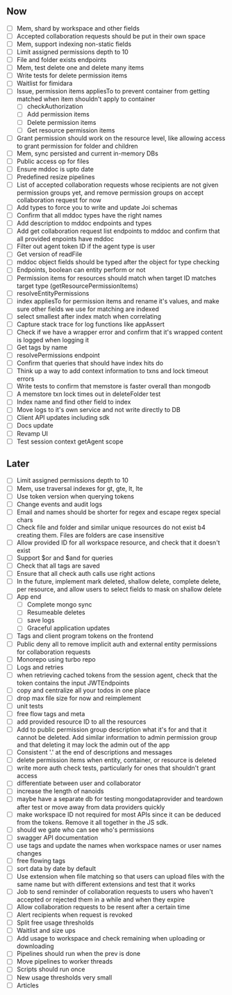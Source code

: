 ## Now

- [ ] Mem, shard by workspace and other fields
- [ ] Accepted collaboration requests should be put in their own space
- [ ] Mem, support indexing non-static fields
- [ ] Limit assigned permissions depth to 10
- [ ] File and folder exists endpoints
- [ ] Mem, test delete one and delete many items
- [ ] Write tests for delete permission items
- [ ] Waitlist for fimidara
- [ ] Issue, permission items appliesTo to prevent container from getting matched when item shouldn't apply to container
  - [ ] checkAuthorization
  - [ ] Add permission items
  - [ ] Delete permission items
  - [ ] Get resource permission items
- [ ] Grant permission should work on the resource level, like allowing access to grant permission for folder and children
- [ ] Mem, sync persisted and current in-memory DBs
- [ ] Public access op for files
- [ ] Ensure mddoc is upto date
- [ ] Predefined resize pipelines
- [ ] List of accepted collaboration requests whose recipients are not given permission groups yet, and remove permission groups on accept collaboration request for now
- [ ] Add types to force you to write and update Joi schemas
- [ ] Confirm that all mddoc types have the right names
- [ ] Add description to mddoc endpoints and types
- [ ] Add get collaboration request list endpoints to mddoc and confirm that all provided enpoints have mddoc
- [ ] Filter out agent token ID if the agent type is user
- [ ] Get version of readFile
- [ ] mddoc object fields should be typed after the object for type checking
- [ ] Endpoints, boolean can entity perform or not
- [ ] Permission items for resources should match when target ID matches target type (getResourcePermissionItems)
- [ ] resolveEntityPermissions
- [ ] index appliesTo for permission items and rename it's values, and make sure other fields we use for matching are indexed
- [ ] select smallest after index match when correlating
- [ ] Capture stack trace for log functions like appAssert
- [ ] Check if we have a wrapper error and confirm that it's wrapped content is logged when logging it
- [ ] Get tags by name
- [ ] resolvePermissions endpoint
- [ ] Confirm that queries that should have index hits do
- [ ] Think up a way to add context information to txns and lock timeout errors
- [ ] Write tests to confirm that memstore is faster overall than mongodb
- [ ] A memstore txn lock times out in deleteFolder test
- [ ] Index name and find other field to index
- [ ] Move logs to it's own service and not write directly to DB
- [ ] Client API updates including sdk
- [ ] Docs update
- [ ] Revamp UI
- [ ] Test session context getAgent scope

## Later

- [ ] Limit assigned permissions depth to 10
- [ ] Mem, use traversal indexes for gt, gte, lt, lte
- [ ] Use token version when querying tokens
- [ ] Change events and audit logs
- [ ] Email and names should be shorter for regex and escape regex special chars
- [ ] Check file and folder and similar unique resources do not exist b4 creating them. Files are folders are case insensitive
- [ ] Allow provided ID for all workspace resource, and check that it doesn't exist
- [ ] Support $or and $and for queries
- [ ] Check that all tags are saved
- [ ] Ensure that all check auth calls use right actions
- [ ] In the future, implement mark deleted, shallow delete, complete delete, per resource, and allow users to select fields to mask on shallow delete
- [ ] App end
  - [ ] Complete mongo sync
  - [ ] Resumeable deletes
  - [ ] save logs
  - [ ] Graceful application updates
- [ ] Tags and client program tokens on the frontend
- [ ] Public deny all to remove implicit auth and external entity permissions for collaboration requests
- [ ] Monorepo using turbo repo
- [ ] Logs and retries
- [ ] when retrieving cached tokens from the session agent, check that the token contains the input JWTEndpoints
- [ ] copy and centralize all your todos in one place
- [ ] drop max file size for now and reimplement
- [ ] unit tests
- [ ] free flow tags and meta
- [ ] add provided resource ID to all the resources
- [ ] Add to public permission group description what it's for and that it cannot be deleted. Add similar information to admin permission group and that deleting it may lock the admin out of the app
- [ ] Consistent '.' at the end of descriptions and messages
- [ ] delete permission items when entity, container, or resource is deleted
- [ ] write more auth check tests, particularly for ones that shouldn't grant access
- [ ] differentiate between user and collaborator
- [ ] increase the length of nanoids
- [ ] maybe have a separate db for testing mongodataprovider and teardown after test or move away from data providers quickly
- [ ] make workspace ID not required for most APIs since it can be deduced from the tokens. Remove it all together in the JS sdk.
- [ ] should we gate who can see who's permissions
- [ ] swagger API documentation
- [ ] use tags and update the names when workspace names or user names changes
- [ ] free flowing tags
- [ ] sort data by date by default
- [ ] Use extension when file matching so that users can upload files with the same name but with different extensions and test that it works
- [ ] Job to send reminder of collaboration requests to users who haven't accepted or rejected them in a while and when they expire
- [ ] Allow collaboration requests to be resent after a certain time
- [ ] Alert recipients when request is revoked
- [ ] Split free usage thresholds
- [ ] Waitlist and size ups
- [ ] Add usage to workspace and check remaining when uploading or downloading
- [ ] Pipelines should run when the prev is done
- [ ] Move pipelines to worker threads
- [ ] Scripts should run once
- [ ] New usage thresholds very small
- [ ] Articles
